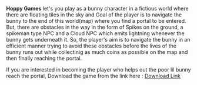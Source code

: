 **Hoppy Games** let's you play as a bunny character in a fictious world where there are floating tiles in the sky and Goal of the player is to navigate the bunny to the end of this world(map) 
where you find a portal to be entered. But, there are obstacles in the way in the form of Spikes on the ground, a spikeman type NPC and a Cloud NPC which emits lightning whenever the bunny gets underneath it.
So, the player's aim is to navigate the bunny in an efficient manner trying to avoid these obstacles before the lives of the bunny runs out while collectinig as much coins as possible on the map and then finally reaching
the portal.

If you are interested in becoming the player who helps out the poor lil bunny reach the portal, Download the game from the link here : [Download Link](https://drive.google.com/drive/folders/1KAhrKQ5mw7_4Er-3o6I7MYznADii3ANO?usp=sharing)
